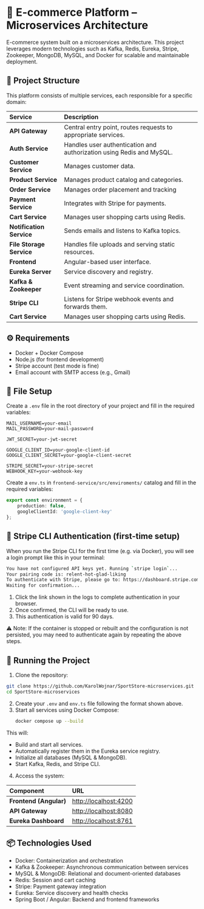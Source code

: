 # 🛒 E-commerce Platform – Microservices Architecture
E-commerce system built on a microservices architecture. This project leverages modern technologies such as Kafka, Redis, Eureka, Stripe, Zookeeper, MongoDB, MySQL, and Docker for scalable and maintainable deployment.
## 📁 Project Structure
This platform consists of multiple services, each responsible for a specific domain:

| Service                  | Description                                                          |
|:-------------------------|:---------------------------------------------------------------------| 
| **API Gateway**          | Central entry point, routes requests to appropriate services.        |
| **Auth Service**         | Handles user authentication and authorization using Redis and MySQL. |
| **Customer Service**     | Manages customer data.                                               |
| **Product Service**      | Manages product catalog and categories.                              |
| **Order Service**        | Manages order placement and tracking                                 |
| **Payment Service**      | Integrates with Stripe for payments.                                 |
| **Cart Service**         | Manages user shopping carts using Redis.                             |
| **Notification Service** | Sends emails and listens to Kafka topics.                            |
| **File Storage Service** | Handles file uploads and serving static resources.                   |
| **Frontend**             | Angular-based user interface.                                        |
| **Eureka Server**        | Service discovery and registry.                                      |
| **Kafka & Zookeeper**    | Event streaming and service coordination.                            |
| **Stripe CLI**           | 	Listens for Stripe webhook events and forwards them.                |
| **Cart Service**         | Manages user shopping carts using Redis.                             |

## ⚙️ Requirements
- Docker + Docker Compose
- Node.js (for frontend development)
- Stripe account (test mode is fine)
- Email account with SMTP access (e.g., Gmail)

## 🧾 File Setup
Create a `.env` file in the root directory of your project and fill in the required variables:
```env
MAIL_USERNAME=your-email
MAIL_PASSWORD=your-mail-password

JWT_SECRET=your-jwt-secret

GOOGLE_CLIENT_ID=your-google-client-id
GOOGLE_CLIENT_SECRET=your-google-client-secret

STRIPE_SECRET=your-stripe-secret
WEBHOOK_KEY=your-webhook-key
```

Create a `env.ts` in `frontend-service/src/enviroments/` catalog and fill in the required variables:
```ts
export const environment = {
    production: false,
    googleClientId: 'google-client-key'
};
```

## 🔐 Stripe CLI Authentication (first-time setup)
When you run the Stripe CLI for the first time (e.g. via Docker), you will see a login prompt like this in your terminal:
```bash
You have not configured API keys yet. Running `stripe login`...
Your pairing code is: relent-hot-glad-liking
To authenticate with Stripe, please go to: https://dashboard.stripe.com/stripecli/confirm_auth?t=...
Waiting for confirmation...
```
1. Click the link shown in the logs to complete authentication in your browser.
2. Once confirmed, the CLI will be ready to use.
3. This authentication is valid for 90 days. 

⚠️ Note: If the container is stopped or rebuilt and the configuration is not persisted, you may need to authenticate again by repeating the above steps.

## 🚀 Running the Project
1. Clone the repository:
```bash
git clone https://github.com/KarolWojnar/SportStore-microservices.git
cd SportStore-microservices
```
2. Create your `.env` and `env.ts` file following the format shown above.
3. Start all services using Docker Compose:
   ```bash
   docker compose up --build
   ```
This will:
- Build and start all services.
- Automatically register them in the Eureka service registry.
- Initialize all databases (MySQL & MongoDB).
- Start Kafka, Redis, and Stripe CLI.
4. Access the system:

| Component                      | URL                                            |
|:-------------------------------|:-----------------------------------------------|
| **Frontend (Angular)**         | [http://localhost:4200](http://localhost:4200) |
| **API Gateway**                | [http://localhost:8080](http://localhost:8080) |
| **Eureka Dashboard**           | [http://localhost:8761](http://localhost:8761) |

## 📦 Technologies Used
 - Docker: Containerization and orchestration
 - Kafka & Zookeeper: Asynchronous communication between services
 - MySQL & MongoDB: Relational and document-oriented databases
 - Redis: Session and cart caching
 - Stripe: Payment gateway integration
 - Eureka: Service discovery and health checks
 - Spring Boot / Angular: Backend and frontend frameworks
